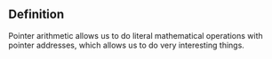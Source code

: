 ## Definition

Pointer arithmetic allows us to do literal mathematical operations with pointer addresses, which allows us to do very interesting things.
